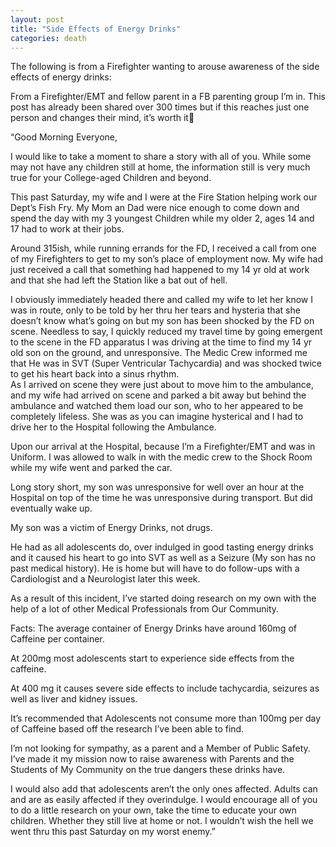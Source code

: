```yaml
---
layout: post
title: "Side Effects of Energy Drinks"
categories: death
---
```


The following is from a Firefighter wanting to arouse awareness of the side effects of energy drinks:

From a Firefighter/EMT and fellow parent in a FB parenting group I’m in. This post has already been shared over 300 times but if this reaches just one person and changes their mind, it’s worth it💛

“Good Morning Everyone,

I would like to take a moment to share a story with all of you. While some may not have any children still at home, the information still is very much true for your College-aged Children and beyond.  

This past Saturday, my wife and I were at the Fire Station helping work our Dept’s Fish Fry. My Mom an Dad were nice enough to come down and spend the day with my 3 youngest Children while my older 2, ages 14 and 17 had to work at their jobs.   

Around 315ish, while running errands for the FD, I received a call from one of my Firefighters to get to my son’s place of employment now. My wife had just received a call that something had happened to my 14 yr old at work and that she had left the Station like a bat out of hell. 

I obviously immediately headed there and called my wife to let her know I was in route, only to be told by her thru her tears and hysteria that she doesn’t know what’s going on but my son has been shocked by the FD on scene. Needless to say, I quickly reduced my travel time by going emergent to the scene in the FD apparatus I was driving at the time to find my 14 yr old son on the ground, and unresponsive. The Medic Crew informed me that He was in SVT (Super Ventricular Tachycardia) and was shocked twice to get his heart back into a sinus rhythm.  
As I arrived on scene they were just about to move him to the ambulance, and my wife had arrived on scene and parked a bit away but behind the ambulance and watched them load our son, who to her appeared to be completely lifeless. She was as you can imagine hysterical and I had to drive her to the Hospital following the Ambulance. 

Upon our arrival at the Hospital, because I’m a Firefighter/EMT and was in Uniform. I was allowed to walk in with the medic crew to the Shock Room while my wife went and parked the car.  

Long story short, my son was unresponsive for well over an hour at the Hospital on top of the time he was unresponsive during transport. 
But did eventually wake up.   

My son was a victim of Energy Drinks, not drugs. 

He had as all adolescents do, over indulged in good tasting energy drinks and it caused his heart to go into SVT as well as a Seizure (My son has no past medical history). 
He is home but will have to do follow-ups with a Cardiologist and a Neurologist later this week. 

As a result of this incident, I’ve started doing research on my own with the help of a lot of other Medical Professionals from Our Community.  

Facts: 
The average container of Energy Drinks have around 160mg of Caffeine per container. 

At 200mg most adolescents start to experience side effects from the caffeine.  

At 400 mg it causes severe side effects to include tachycardia, seizures as well as liver and kidney issues.  

It’s recommended that Adolescents not consume more than 100mg per day of Caffeine based off the research I’ve been able to find.  

I’m not looking for sympathy, as a parent and a Member of Public Safety. I’ve made it my mission now to raise awareness with Parents and the Students of My Community on the true dangers these drinks have.  

I would also add that adolescents aren’t the only ones affected. Adults can and are as easily affected if they overindulge. I would encourage all of you to do a little research on your own, take the time to educate your own children. Whether they still live at home or not. I wouldn’t wish the hell we went thru this past Saturday on my worst enemy.”
